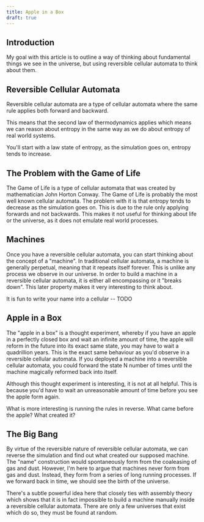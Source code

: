 ```yaml
---
title: Apple in a Box
draft: true
---
```


## Introduction

My goal with this article is to outline a way of thinking about fundamental
things we see in the universe, but using reversible cellular automata to think
about them.

## Reversible Cellular Automata

Reversible cellular automata are a type of cellular automata where the same
rule applies both forward and backward.

This means that the second law
of thermodynamics applies which means we can reason about entropy in the same
way as we do about entropy of real world systems.

You'll start with a law state of entropy, as the simulation goes on, entropy
tends to increase.

## The Problem with the Game of Life

The Game of Life is a type of cellular automata that was created by
mathematician John Horton Conway. The Game of Life is probably the most well
known cellular automata. The problem with it is that entropy tends to decrease
as the simulation goes on. This is due to the rule only applying forwards and
not backwards. This makes it not useful for thinking about life or the universe,
as it does not emulate real world processes.

## Machines

Once you have a reversible cellular automata, you can start thinking about the
concept of a "machine". In traditional cellular automata, a machine is generally
perpetual, meaning that it repeats itself forever. This is unlike any process we
observe in our universe. In order to build a machine in a reversible cellular
automata, it is either all encompassing or it "breaks down". This later property
makes it very interesting to think about.

It is fun to write your name into a cellular -- TODO

## Apple in a Box

The "apple in a box" is a thought experiment, whereby if you have an apple in a
perfectly closed box and wait an infinite amount of time, the apple will reform
in the future into its exact same state, you may have to wait a quadrillion
years. This is the exact same behaviour as you'd observe in a reversible
cellular automata. If you deployed a machine into a reversible cellular
automata, you could forward the state N number of times until the machine
magically reformed back into itself.

Although this thought experiment is interesting, it is not at all helpful. This
is because you'd have to wait an unreasonable amount of time before you see the
apple form again.

What is more interesting is running the rules in reverse. What came before the
apple? What created it?

## The Big Bang

By virtue of the reversible nature of reversible cellular automata, we can
reverse the simulation and find out what created our supposed machine. The
"name" construction would spontaneously form from the coaleasing of gas and
dust. However, I'm here to argue that machines never form from gas and dust.
Instead, they form from a series of long running processes. If we forward back
in time, we should see the birth of the universe.

There's a subtle powerful idea here that closely ties with assembly theory which
shows that it is in fact impossible to build a machine manually inside a
reversible cellular automata. There are only a few universes that exist which do
so, they must be found at random.
